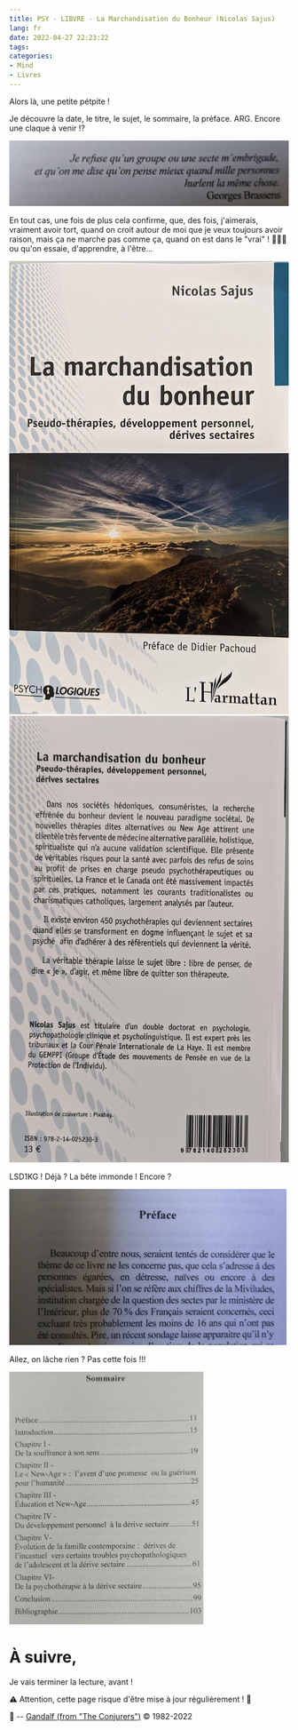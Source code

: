 ```yaml
---
title: PSY - LIBVRE - La Marchandisation du Bonheur (Nicolas Sajus)
lang: fr
date: 2022-04-27 22:23:22
tags:
categories:
- Mind
- Livres
---
```


Alors là, une petite pétpite !

Je découvre la date, le titre, le sujet, le sommaire, la préface.
ARG.
Encore une claque à venir !?

<img src="/uploads/images/SNAPS/La_Marchandisation_du_bonheur-2022-04-27-215811_003.jpeg" width="850px" heigth="220px">

<!-- more -->
En tout cas, une fois de plus cela confirme, que, des fois, j'aimerais, vraiment avoir tort, quand on croit autour de moi que je veux toujours avoir raison, mais ça ne marche pas comme ça, quand on est dans le "vrai" ! 🤪🧐😇 ou qu'on essaie, d'apprendre, à l'être...

<img src="/uploads/images/SNAPS/La_Marchandisation_du_bonheur-2022-04-27-215811_001.jpeg" width="600px" heigth="450px">

<img src="/uploads/images/SNAPS/La_Marchandisation_du_bonheur-2022-04-27-215811_002.jpeg" width="700px" heigth="450px">

LSD1KG ! Déjà ?
La bête immonde ! Encore ?

<img src="/uploads/images/SNAPS/La_Marchandisation_du_bonheur-2022-04-27-215834_001.jpeg" width="500px" heigth="300px">

Allez, on lâche rien ? Pas cette fois !!!

<img src="/uploads/images/SNAPS/La_Marchandisation_du_bonheur-2022-04-27-215827_001.jpeg" width="350px" heigth="450px">

# À suivre,

Je vais terminer la lecture, avant !

⚠️ Attention, cette page risque d'être mise à jour régulièrement ! 👀

🧙 -- [Gandalf (from "The Conjurers")](mailto:Gandalf@Gk2.NET?subject=The%20Conjurers%20%3F) ©️ 1982-2022